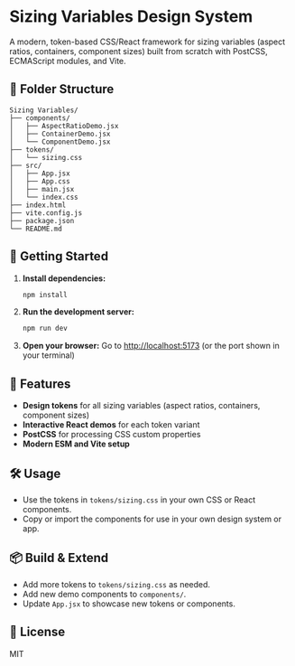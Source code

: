# Sizing Variables Design System

A modern, token-based CSS/React framework for sizing variables (aspect ratios, containers, component sizes) built from scratch with PostCSS, ECMAScript modules, and Vite.

## 📁 Folder Structure

```
Sizing Variables/
├── components/
│   ├── AspectRatioDemo.jsx
│   ├── ContainerDemo.jsx
│   └── ComponentDemo.jsx
├── tokens/
│   └── sizing.css
├── src/
│   ├── App.jsx
│   ├── App.css
│   ├── main.jsx
│   └── index.css
├── index.html
├── vite.config.js
├── package.json
└── README.md
```

## 🚀 Getting Started

1. **Install dependencies:**
   ```bash
   npm install
   ```
2. **Run the development server:**
   ```bash
   npm run dev
   ```
3. **Open your browser:**
   Go to [http://localhost:5173](http://localhost:5173) (or the port shown in your terminal)

## 🧩 Features
- **Design tokens** for all sizing variables (aspect ratios, containers, component sizes)
- **Interactive React demos** for each token variant
- **PostCSS** for processing CSS custom properties
- **Modern ESM and Vite setup**

## 🛠️ Usage
- Use the tokens in `tokens/sizing.css` in your own CSS or React components.
- Copy or import the components for use in your own design system or app.

## 📦 Build & Extend
- Add more tokens to `tokens/sizing.css` as needed.
- Add new demo components to `components/`.
- Update `App.jsx` to showcase new tokens or components.

## 📝 License
MIT 